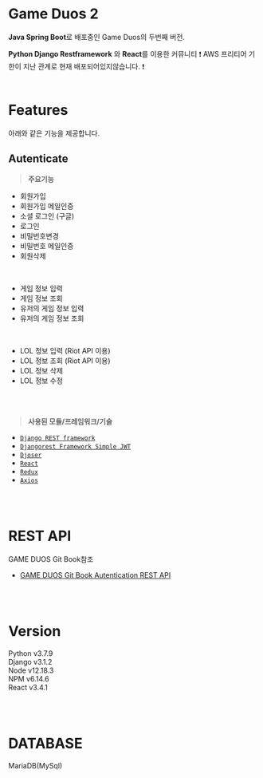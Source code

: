 # **Game Duos 2**
**Java Spring Boot**로 배포중인 Game Duos의 두번째 버전. <br>

**Python Django Restframework** 와 **React**를 이용한 커뮤니티
:exclamation: AWS 프리티어 기한이 지난 관계로 현재 배포되어있지않습니다. :exclamation:
<br><br>

# **Features**
아래와 같은 기능을 제공합니다.
## **Autenticate**

> **주요기능**
- 회원가입
- 회원가입 메일인증
- 소셜 로그인 (구글)
- 로그인
- 비밀번호변경
- 비밀번호 메일인증 
- 회원삭제
<br>

- 게임 정보 입력
- 게임 정보 조회
- 유저의 게임 정보 입력
- 유저의 게임 정보 조회

<br>

- LOL 정보 입력 (Riot API 이용)
- LOL 정보 조회 (Riot API 이용)
- LOL 정보 삭제
- LOL 정보 수정

<br><br>

> **사용된 모듈/프레임워크/기술**
- [`Django REST framework`](https://www.django-rest-framework.org/)
- [`Djangorest Framework Simple JWT`](https://django-rest-framework-simplejwt.readthedocs.io/en/latest/index.html)
- [`Djoser`](http://django-rest-auth.readthedocs.org/en/latest/)
- [`React`](https://ko.reactjs.org/)
- [`Redux`](https://redux.js.org/)
- [`Axios`](https://github.com/axios/axios)

<br><br>

# **REST API**
 GAME DUOS Git Book참조 <br>

- [GAME DUOS Git Book Autentication REST API](https://matamatamong.gitbook.io/game-duos-rest-api/)

<br><br>

# **Version**
Python v3.7.9 <br>
Django v3.1.2 <br>
Node v12.18.3 <br>
NPM v6.14.6  <br>
React v3.4.1 <br>

<br><br>

# **DATABASE**
MariaDB(MySql)
